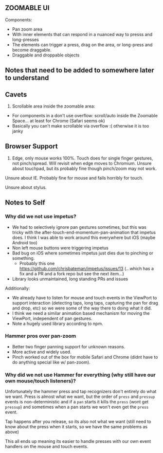 ## ZOOMABLE UI

Components:

- Pan zoom area
- With inner elements that can respond in a nuanced way to presss and long-presses
- The elements can trigger a press, drag on the area, or long-press and become draggable.
- Draggable and droppable objects

## Notes that need to be added to somewhere later to understand

## Cavets

1. Scrollable area inside the zoomable area:

- For components in a <Space> don't use overflow: scroll/auto inside the Zoomable Space... at least for Chrome (Safari seems ok)
- Basically you can't make scrollable via overflow :( otherwise it is too janky

## Browser Support

1. Edge, only mouse works 100%. Touch does for single finger gestures, not
   pinch/spread. Will revisit when edge moves to Chromium. Unsure about
   touchpad, but its probably fine though pinch/zoom may not work.

Unsure about IE. Probably fine for mouse and fails horribly for touch.

Unsure about stylus.

## Notes to Self

### Why did we not use impetus?

- We had to selectively ignore pan gestures sometimes, but this was tricky with the after-touch-end-momentum-pan-animation that impetus does. I think
  I was able to work around this everywhere but iOS (maybe Android too)
- Non left mouse buttons were triggering impetus
- Bad bug on iOS where sometimes impetus just dies due to pinching or something.
  - Probably this one https://github.com/chrisbateman/impetus/issues/13
    (...which has a fix and a PR and a fork repo but see the next item...)
- Library looks unmaintained, long standing PRs and issues

Additionally:

- We already have to listen for mouse and touch events in the ViewPort to
  support interaction (detecting taps, long taps, capturing the pan for drag
  and drop, etc) so we were some of the way there to doing what it did.
- I think we need a similar animation based mechanism for moving the ViewPort,
  independent of pan gestures.
- Note a hugely used library according to npm.

### Hammer pros over pan-zoom

- Better two finger panning support for unknown reasons.
- More active and widely used.
- Pinch worked out of the box for mobile Safari and Chrome (didnt have to do anything special like w/ pan-zoom).

### Why did we not use Hammer for everything (why still have our own mouse/touch listeners)?

Unfortunately the hammer press and tap recognizers don't entirely do what we
want. Press is almost what we want, but the order of `press` and `pressup`
events is non-deterministic and if a `pan` starts it kills the `press` (wont
get `pressup`) and sometimes when a pan starts we won't even get the `press`
event.

Tap happens after you release, so its also not what we want (still need to
know about the press when it starts, so we have the same problems as above)

This all ends up meaning its easier to handle presses with our own event
handlers on the mouse and touch events.
